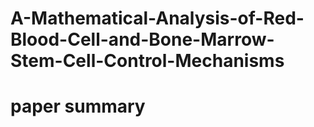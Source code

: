 # A-Mathematical-Analysis-of-Red-Blood-Cell-and-Bone-Marrow-Stem-Cell-Control-Mechanisms
# paper summary
